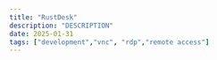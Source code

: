 ```yaml
---
title: "RustDesk"
description: "DESCRIPTION"
date: 2025-01-31
tags: ["development","vnc", "rdp","remote access"]
---
```


